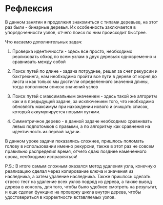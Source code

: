 # Рефлексия

В данном занятии я продолжил знакомиться с типами деревьев, на этот раз были - бинарные деревья. Их особенность заключается в упорядоченности узлов, отчего поиск по ним происходит быстрее.

Что касаемо дополнительных задач:

1. Проверка идентичности - здесь все просто, необходимо реализовать обход по всем узлам в двух деревьях одновременно и сравнивать между собой

2. Поиск путей по длине - задача потруднее, решал за счет рекурсии и бэктрекинга, нам необходимо пройти все пути в дереве от корня до листа и как только мы достигли определенного значения длины, тогда пополняем список значений узлов

3. Поиск путей с максимальным значением - здесь такой же алгоритм как и в предыдущей задаче, за исключением того, что необходимо обновлять максимум при нахождении нового и очищать список, который аккумулируется новыми путями.

4. Симметричное дерево - в данной задаче необходимо сравнивать левых подпотомков с правыми, а по алгоритму как сравнения на идентичность из первой задачи.

В данном уроке задачи показались сложнее, пришлось поломать голову в использовании именно рекурсии, также в этот раз не совсем правильно распределил время, отчего сдаю позднее намеченного срока, необходимо исправляться!

P.S.: В итоге самым сложным оказался метод удаления узла, конечную реализацию сделал через копирование ключа и значения из наследника, а затем удаление наследника. Также пришлось сделать стресс тест на удаление всех узлов подряд из дерева, а также вывод дерева в консоль, для того, чтобы было удобнее смотреть на результат, и еще сделал функцию на проверку цикла внутри дерева, чтобы удостовериться в корректности вставляемых узлов.